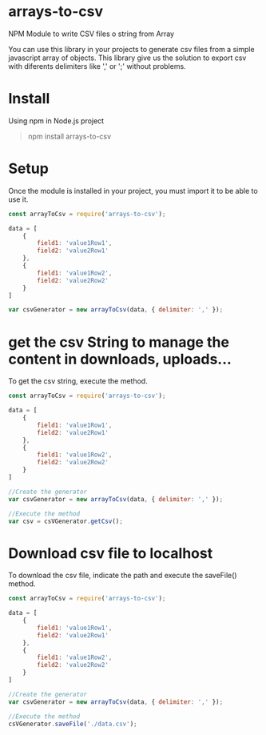 # arrays-to-csv
NPM Module to write CSV files o string from Array 

You can use this library in your projects to generate csv files from a simple javascript array of objects. This library give us the solution to export csv with diferents delimiters like ',' or ';' without problems. 

# Install

Using npm in Node.js project
> npm install arrays-to-csv

# Setup

Once the module is installed in your project, you must import it to be able to use it.

```javascript
const arrayToCsv = require('arrays-to-csv');

data = [
    {
        field1: 'value1Row1',
        field2: 'value2Row1'
    },
    {
        field1: 'value1Row2',
        field2: 'value2Row2'
    }
]

var csvGenerator = new arrayToCsv(data, { delimiter: ',' });
```

# get the csv String to manage the content in downloads, uploads...

To get the csv string, execute the method.

```javascript
const arrayToCsv = require('arrays-to-csv');

data = [
    {
        field1: 'value1Row1',
        field2: 'value2Row1'
    },
    {
        field1: 'value1Row2',
        field2: 'value2Row2'
    }
]

//Create the generator
var csvGenerator = new arrayToCsv(data, { delimiter: ',' });

//Execute the method
var csv = csVGenerator.getCsv();

```

# Download csv file to localhost

To download the csv file, indicate the path and execute the saveFile() method.

```javascript
const arrayToCsv = require('arrays-to-csv');

data = [
    {
        field1: 'value1Row1',
        field2: 'value2Row1'
    },
    {
        field1: 'value1Row2',
        field2: 'value2Row2'
    }
]

//Create the generator
var csvGenerator = new arrayToCsv(data, { delimiter: ',' });

//Execute the method
csVGenerator.saveFile('./data.csv');

```
